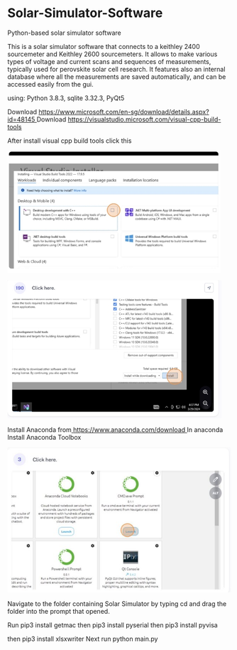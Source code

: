 # Solar-Simulator-Software
Python-based solar simulator software

This is a solar simulator software that connects to a keithley 2400 sourcemeter and Keithley 2600 sourcemeters. 
It allows to make various types of voltage and current scans and sequences of measurements, typically used for perovskite solar cell research. 
It features also an internal database where all the measurements are saved automatically, and can be accessed easily from the gui. 

using: Python 3.8.3, sqlite 3.32.3, PyQt5

Download [https://www.microsoft.com/en-sg/download/details.aspx?id=48145 ](https://www.microsoft.com/en-sg/download/details.aspx?id=48145)Download <https://visualstudio.microsoft.com/visual-cpp-build-tools>

After install visual cpp build tools click this

![](Aspose.Words.6b696deb-5b3f-413c-b87e-88d92094f757.001.jpeg)

![](Aspose.Words.6b696deb-5b3f-413c-b87e-88d92094f757.002.jpeg)

Install Anaconda from[ https://www.anaconda.com/download ](https://www.anaconda.com/download)In anaconda Install Anaconda Toolbox

![](Aspose.Words.6b696deb-5b3f-413c-b87e-88d92094f757.003.jpeg)

Navigate to the folder containing Solar Simulator by typing cd and drag the folder into the prompt that opened.

Run pip3 install getmac then pip3 install pyserial then pip3 install pyvisa

then pip3 install xlsxwriter Next run python main.py

